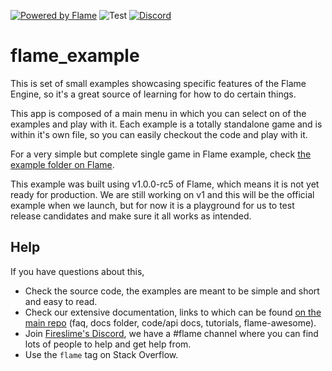 [![Powered by Flame](https://img.shields.io/badge/Powered%20by-%F0%9F%94%A5-orange.svg)](https://flame-engine.org)
![Test](https://github.com/flame-engine/flame_example/workflows/Test/badge.svg?branch=master&event=push)
[![Discord](https://img.shields.io/discord/509714518008528896.svg)](https://discord.gg/pxrBmy4)

# flame_example

This is set of small examples showcasing specific features of the Flame Engine, so it's a great source of learning for how to do certain things.

This app is composed of a main menu in which you can select on of the examples and play with it. Each example is a totally standalone game and is within it's own file, so you can easily checkout the code and play with it.

For a very simple but complete single game in Flame example, check [the example folder on Flame](https://github.com/flame-engine/flame/tree/master/example).

This example was built using v1.0.0-rc5 of Flame, which means it is not yet ready for production. We are still working on v1 and this will be the official example when we launch, but for now it is a playground for us to test release candidates and make sure it all works as intended.

## Help

If you have questions about this,

 * Check the source code, the examples are meant to be simple and short and easy to read.
 * Check our extensive documentation, links to which can be found [on the main repo](https://github.com/flame-engine/flame) (faq, docs folder, code/api docs, tutorials, flame-awesome).
 * Join [Fireslime's Discord](https://discord.gg/pxrBmy4), we have a #flame channel where you can find lots of people to help and get help from.
 * Use the `flame` tag on Stack Overflow.
